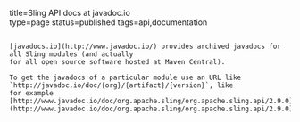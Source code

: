title=Sling API docs at javadoc.io		
type=page
status=published
tags=api,documentation
~~~~~~

[javadocs.io](http://www.javadoc.io/) provides archived javadocs for all Sling modules (and actually
for all open source software hosted at Maven Central).

To get the javadocs of a particular module use an URL like `http://javadoc.io/doc/{org}/{artifact}/{version}`, like
for example [http://www.javadoc.io/doc/org.apache.sling/org.apache.sling.api/2.9.0](http://www.javadoc.io/doc/org.apache.sling/org.apache.sling.api/2.9.0)
